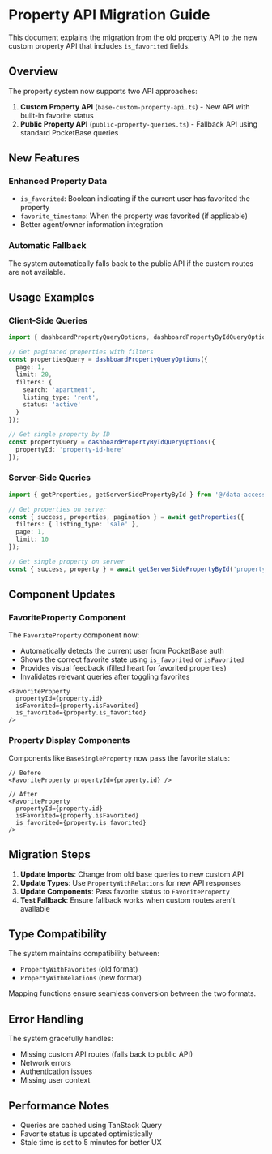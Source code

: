 # Property API Migration Guide

This document explains the migration from the old property API to the new custom property API that includes `is_favorited` fields.

## Overview

The property system now supports two API approaches:

1. **Custom Property API** (`base-custom-property-api.ts`) - New API with built-in favorite status
2. **Public Property API** (`public-property-queries.ts`) - Fallback API using standard PocketBase queries

## New Features

### Enhanced Property Data
- `is_favorited`: Boolean indicating if the current user has favorited the property
- `favorite_timestamp`: When the property was favorited (if applicable)
- Better agent/owner information integration

### Automatic Fallback
The system automatically falls back to the public API if the custom routes are not available.

## Usage Examples

### Client-Side Queries

```typescript
import { dashboardPropertyQueryOptions, dashboardPropertyByIdQueryOptions } from '@/data-access-layer/pocketbase/properties/client-side-property-queries';

// Get paginated properties with filters
const propertiesQuery = dashboardPropertyQueryOptions({
  page: 1,
  limit: 20,
  filters: {
    search: 'apartment',
    listing_type: 'rent',
    status: 'active'
  }
});

// Get single property by ID
const propertyQuery = dashboardPropertyByIdQueryOptions({
  propertyId: 'property-id-here'
});
```

### Server-Side Queries

```typescript
import { getProperties, getServerSidePropertyById } from '@/data-access-layer/pocketbase/properties/server-side-property-queries';

// Get properties on server
const { success, properties, pagination } = await getProperties({
  filters: { listing_type: 'sale' },
  page: 1,
  limit: 10
});

// Get single property on server
const { success, property } = await getServerSidePropertyById('property-id');
```

## Component Updates

### FavoriteProperty Component

The `FavoriteProperty` component now:
- Automatically detects the current user from PocketBase auth
- Shows the correct favorite state using `is_favorited` or `isFavorited`
- Provides visual feedback (filled heart for favorited properties)
- Invalidates relevant queries after toggling favorites

```tsx
<FavoriteProperty 
  propertyId={property.id} 
  isFavorited={property.isFavorited}
  is_favorited={property.is_favorited}
/>
```

### Property Display Components

Components like `BaseSingleProperty` now pass the favorite status:

```tsx
// Before
<FavoriteProperty propertyId={property.id} />

// After
<FavoriteProperty 
  propertyId={property.id} 
  isFavorited={property.isFavorited}
  is_favorited={property.is_favorited}
/>
```

## Migration Steps

1. **Update Imports**: Change from old base queries to new custom API
2. **Update Types**: Use `PropertyWithRelations` for new API responses
3. **Update Components**: Pass favorite status to `FavoriteProperty`
4. **Test Fallback**: Ensure fallback works when custom routes aren't available

## Type Compatibility

The system maintains compatibility between:
- `PropertyWithFavorites` (old format)
- `PropertyWithRelations` (new format)

Mapping functions ensure seamless conversion between the two formats.

## Error Handling

The system gracefully handles:
- Missing custom API routes (falls back to public API)
- Network errors
- Authentication issues
- Missing user context

## Performance Notes

- Queries are cached using TanStack Query
- Favorite status is updated optimistically
- Stale time is set to 5 minutes for better UX
